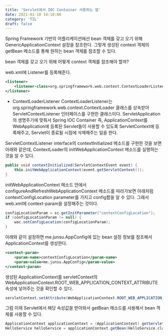 ```yaml
---
title: 'Servlet에서 IOC Container 사용하는 법'
date: 2021-01-10 14:10:00
category: 'TIL'
draft: false
---
```

Spring Framework 기반의 어플리케이션에선 bean 객체를 갖고 오기 위해 GenericApplicationContext 설정을 참조한다. 그렇게 생성된 context 객체의 getBean 메소드를 통해 원하는 bean 객체를 참조할 수 있다.

bean 객체를 갖고 오기 위해 어떻게 context 객체를 참조해야 할까?

web.xml에 Listener를 등록해준다.

```xml
<listener>
	<listener-class>org.springframework.web.context.ContextLoaderListener</listener-class>
</listener>
```

- ContextLoaderListener
ContextLoaderListener는 org.springframework.web.context.ContextLoader 클래스를 상속받아 ServletContextListener 인터페이스를 구현한 클래스이다.
ServletApplication의 생명주기에 맞춰서 Spring IOC Container 즉, ApplicationContext를 WebApplication에 등록된 Servlet들이 사용할 수 있도록 ServletContext에 등록해주고, Servlet이 종료될 시점에 삭제해주는 일을 한다.



ServletContextListener interface의 contextInitialized 메소드를 구현한 것을 보면 아래와 같은데, ContextLoader의 initWebApplicationContext 메소드를 실행하는 것을 알 수 있다.
```java
public void contextInitialized(ServletContextEvent event) {
	this.initWebApplicationContext(event.getServletContext());
}
```



initWebApplicationContext 메소드 안에서 configureAndRefreshWebApplicationContext 메소드를 따라가보면 아래처럼 contextConfigLocation parameter를 가지고 config함을 알 수 있다.
그래서 web.xml에 context-param을 설정해주는 것이다. 

```java
configLocationParam = sc.getInitParameter("contextConfigLocation");
if (configLocationParam != null) {
	wac.setConfigLocation(configLocationParam);
}
```



아래와 같이 설정하면 me.junsu.AppConfig에 있는 bean 설정 정보를 참조해서 ApplicationContext를 생성한다.

```xml
<context-param>
	<param-name>contextConfigLocation</param-name>
	<param-value>me.junsu.AppConfig</param-value>
</context-param>
```



생성된 ApplicationContext를 servletContext의 WebApplicationContext.ROOT_WEB_APPLICATION_CONTEXT_ATTRIBUTE 속성에 넣어주는 것을 확인할 수 있다.

```java
servletContext.setAttribute(WebApplicationContext.ROOT_WEB_APPLICATION_CONTEXT_ATTRIBUTE, this.context);
```


그럼 이제 Servlet에서 해당 속성값을 받아와서 getBean 메소드를 사용해서 bean 객체를 사용할 수 있다. 

```java
ApplicationContext applicationContext = (ApplicationContext) getServletContext().getAttribute(WebApplicationContext.ROOT_WEB_APPLICATION_CONTEXT_ATTRIBUTE);
HelloService helloService = applicationContext.getBean(HelloService.class);
```